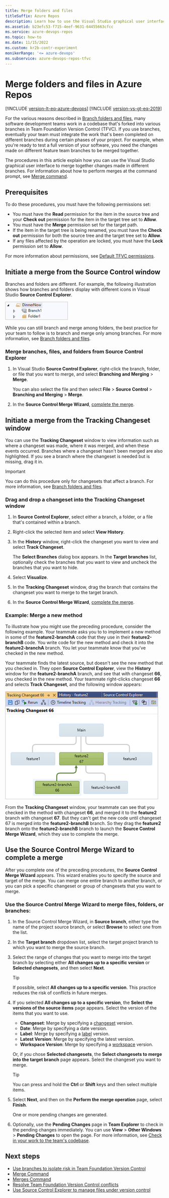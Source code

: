 ```yaml
---
title: Merge folders and files
titleSuffix: Azure Repos
description: Learn how to use the Visual Studio graphical user interface to merge changes made in different branches in TFVC.
ms.assetid: b23efc53-f715-4eef-9631-64455663cfcc
ms.service: azure-devops-repos
ms.topic: how-to
ms.date: 11/15/2022
ms.custom: kr2b-contr-experiment
monikerRange: '<= azure-devops'
ms.subservice: azure-devops-repos-tfvc
---
```


# Merge folders and files in Azure Repos

[!INCLUDE [version-lt-eq-azure-devops](../../includes/version-lt-eq-azure-devops.md)]
[!INCLUDE [version-vs-gt-eq-2019](../../includes/version-vs-gt-eq-2019.md)]

For the various reasons described in [Branch folders and files](branch-folders-files.md), many software development teams work in a codebase that's forked into various branches in Team Foundation Version Control (TFVC). If you use branches, eventually your team must integrate the work that's been completed on different branches during certain phases of your project. For example, when you're ready to test a full version of your software, you need the changes made on different feature team branches to be merged together.

The procedures in this article explain how you can use the Visual Studio graphical user interface to merge together changes made in different branches. For information about how to perform merges at the command prompt, see [Merge command](merge-command.md).

## Prerequisites

To do these procedures, you must have the following permissions set:

- You must have the **Read** permission for the item in the source tree and your **Check out** permission for the item in the target tree set to **Allow**.
- You must have the **Merge** permission set for the target path.
- If the item in the target tree is being renamed, you must have the **Check out** permission for both the source tree and the target tree set to **Allow**.
- If any files affected by the operation are locked, you must have the **Lock** permission set to **Allow**.

For more information about permissions, see [Default TFVC permissions](../../organizations/security/default-tfvc-permissions.md).

## Initiate a merge from the Source Control window

Branches and folders are different. For example, the following illustration shows how branches and folders display with different icons in Visual Studio **Source Control Explorer**.

![Screenshot that shows a branch icon and a folder icon.](media/merge-folders-files/IC268252.png)

While you can still branch and merge among folders, the best practice for your team to follow is to branch and merge only among branches. For more information, see [Branch folders and files](branch-folders-files.md).

### Merge branches, files, and folders from Source Control Explorer

1. In Visual Studio **Source Control Explorer**, right-click the branch, folder, or file that you want to merge, and select **Branching and Merging** > **Merge**.

   You can also select the file and then select **File** > **Source Control** > **Branching and Merging** > **Merge**.

1. In the **Source Control Merge Wizard**, [complete the merge](#sourcecontrolwizard).

## Initiate a merge from the Tracking Changeset window

You can use the **Tracking Changeset** window to view information such as where a changeset was made, where it was merged, and when these events occurred. Branches where a changeset hasn't been merged are also highlighted. If you see a branch where the changeset is needed but is missing, drag it in.

> [!IMPORTANT]
> You can do this procedure only for changesets that affect a branch. For more information, see [Branch folders and files](branch-folders-files.md).

### Drag and drop a changeset into the Tracking Changeset window

1. In **Source Control Explorer**, select either a branch, a folder, or a file that's contained within a branch.

1. Right-click the selected item and select **View History**.

1. In the **History** window, right-click the changeset you want to view and select **Track Changeset**.

   The **Select Branches** dialog box appears. In the **Target branches** list, optionally check the branches that you want to view and uncheck the branches that you want to hide.

1. Select **Visualize**.

1. In the **Tracking Changeset** window, drag the branch that contains the changeset you want to merge to the target branch.

1. In the **Source Control Merge Wizard**, [complete the merge](#sourcecontrolwizard).

### Example: Merge a new method

To illustrate how you might use the preceding procedure, consider the following example. Your teammate asks you to to implement a new method in some of the **feature2-branchA** code that they use in their **feature2-branchB** code. You write code for the new method and check it into the **feature2-branchA** branch. You let your teammate know that you've checked in the new method.

Your teammate finds the latest source, but doesn't see the new method that you checked in. They open **Source Control Explorer**, view the **History** window for the **feature2-branchA** branch, and see that with changeset **66**, you checked in the new method. Your teammate right-clicks changeset **66** and selects **Track Changeset**, and the following window appears:

![Screenshot that shows the Tracking Changeset window for checking in and merging a branch.](media/merge-folders-files/IC269735.png)

From the **Tracking Changeset** window, your teammate can see that you checked in the method with changeset **66**, and merged it to the **feature2** branch with changeset **67**. But they can't get the new code until changeset 67 is merged into the **feature2-branchB** branch. So they drag the **feature2** branch onto the **feature2-branchB** branch to launch the **Source Control Merge Wizard**, which they use to complete the merge.

<a name="sourcecontrolwizard"></a>

## Use the Source Control Merge Wizard to complete a merge

After you complete one of the preceding procedures, the **Source Control Merge Wizard** appears. This wizard enables you to specify the source and target of the merge. You can merge one entire branch to another branch, or you can pick a specific changeset or group of changesets that you want to merge.

### Use the Source Control Merge Wizard to merge files, folders, or branches:

1. In the Source Control Merge Wizard, in **Source branch**, either type the name of the project source branch, or select **Browse** to select one from the list.

1. In the **Target branch** dropdown list, select the target project branch to which you want to merge the source branch.

1. Select the range of changes that you want to merge into the target branch by selecting either **All changes up to a specific version** or **Selected changesets**, and then select **Next**.

   > [!TIP]
   > If possible, select **All changes up to a specific version**. This practice reduces the risk of conflicts in future merges.

1. If you selected **All changes up to a specific version**, the **Select the versions of the source items** page appears. Select the version of the items that you want to use.

   - **Changeset**: Merge by specifying a [changeset](find-view-changesets.md) version.
   - **Date**: Merge by specifying a date version.
   - **Label**: Merge by specifying a [label](use-labels-take-snapshot-your-files.md) version.
   - **Latest Version**: Merge by specifying the latest version.
   - **Workspace Version**: Merge by specifying a [workspace](create-work-workspaces.md) version.

   Or, if you chose **Selected changesets**, the **Select changesets to merge into the target branch** page appears. Select the changeset you want to merge.

   > [!TIP]
   > You can press and hold the **Ctrl** or **Shift** keys and then select multiple items.

1. Select **Next**, and then on the **Perform the merge operation** page, select **Finish**.

   One or more pending changes are generated.

1. Optionally, use the **Pending Changes** page in **Team Explorer** to check in the pending changes immediately. You can use **View** > **Other Windows** > **Pending Changes** to open the page. For more information, see [Check in your work to the team's codebase](check-your-work-team-codebase.md).

## Next steps

- [Use branches to isolate risk in Team Foundation Version Control](./branching-strategies-with-tfvc.md)
- [Merge Command](merge-command.md)
- [Merges Command](merges-command.md)
- [Resolve Team Foundation Version Control conflicts](resolve-team-foundation-version-control-conflicts.md)
- [Use Source Control Explorer to manage files under version control](use-source-control-explorer-manage-files-under-version-control.md)
